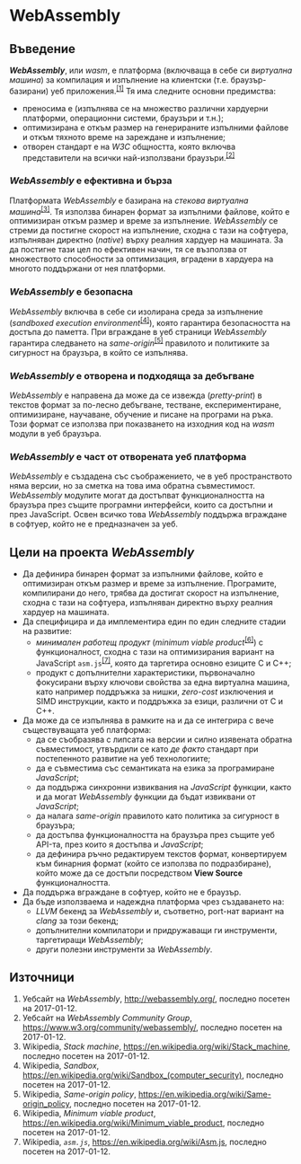 # WebAssembly

## Въведение

***WebAssembly***, или *wasm*, е платформа (включваща в себе си *виртуална машина*) за компилация и изпълнение на клиентски (т.е. браузър-базирани) уеб приложения.<sup>[[1]](#website-wasm)</sup>
Тя има следните основни предимства:
* преносима е (изпълнява се на множество различни хардуерни платформи, операционни системи, браузъри и т.н.);
* оптимизирана е откъм размер на генерираните изпълними файлове и откъм тяхното време на зареждане и изпълнение;
* отворен стандарт е на *W3C* общността, която включва представители на всички най-използвани браузъри.<sup>[[2]](#website-wasm-cg)</sup>

### *WebAssembly* е ефективна и бърза

Платформата *WebAssembly* е базирана на *стекова виртуална машина*<sup>[[3]](#wp-stack-machine)</sup>.  Тя използва бинарен формат за изпълними файлове, който е оптимизиран откъм размер и време за изпълнение.
*WebAssembly* се стреми да постигне скорост на изпълнение, сходна с тази на софтуера, изпълняван директно (*native*) върху реалния хардуер на машината.  За да постигне тази цел по ефективен начин, тя се възползва от множеството способности за оптимизация, вградени в хардуера на многото поддържани от нея платформи.

### *WebAssembly* е безопасна

*WebAssembly* включва в себе си изолирана среда за изпълнение (*sandboxed execution environment*<sup>[[4]](#wp-sandbox)</sup>), която гарантира безопасността на достъпа до паметта.  При вграждане в уеб страници *WebAssembly* гарантира следването на *same-origin*<sup>[[5]](#wp-same-origin)</sup> правилото и политиките за сигурност на браузъра, в който се изпълнява.

### *WebAssembly* е отворена и подходяща за дебъгване

*WebAssembly* е направена да може да се извежда (*pretty-print*) в текстов формат за по-лесно дебъгване, тестване, експериментиране, оптимизиране, научаване, обучение и писане на програми на ръка.  Този формат се използва при показването на изходния код на *wasm* модули в уеб браузъра.

### *WebAssembly* е част от отворената уеб платформа

*WebAssembly* е създадена със съображението, че в уеб пространството няма версии, но за сметка на това има обратна съвместимост.  *WebAssembly* модулите могат да достъпват функционалността на браузъра през същите програмни интерфейси, които са достъпни и през JavaScript.  Освен всичко това *WebAssembly* поддържа вграждане в софтуер, който не е предназначен за уеб.

## Цели на проекта *WebAssembly*

* Да дефинира бинарен формат за изпълними файлове, който е оптимизиран откъм размер и време за изпълнение.  Програмите, компилирани до него, трябва да достигат скорост на изпълнение, сходна с тази на софтуера, изпълняван директно върху реалния хардуер на машината.
* Да специфицира и да имплементира един по един следните стадии на развитие:
  * *минимален работещ продукт* (*minimum viable product*<sup>[[6]](#wp-mvp)</sup>) с функционалност, сходна с тази на оптимизирания вариант на JavaScript `asm.js`<sup>[[7]](#wp-asmjs)</sup>, която да таргетира основно езиците C и C++;
  * продукт с допълнителни характеристики, първоначално фокусирани върху ключови свойства за една виртуална машина, като например поддръжка за нишки, *zero-cost* изключения и SIMD инструкции, както и поддръжка за езици, различни от C и C++.
* Да може да се изпълнява в рамките на и да се интегрира с вече съществуващата уеб платформа:
  * да се съобразява с липсата на версии и силно изявената обратна съвместимост, утвърдили се като *де факто* стандарт при постепенното развитие на уеб технологиите;
  * да е съвместима със семантиката на езика за програмиране *JavaScript*;
  * да поддържа синхронни извиквания на *JavaScript* функции, както и да могат *WebAssembly* функции да бъдат извиквани от *JavaScript*;
  * да налага *same-origin* правилото като политика за сигурност в браузъра;
  * да достъпва функционалността на браузъра през същите уеб API-та, през които я достъпва и *JavaScript*;
  * да дефинира ръчно редактируем текстов формат, конвертируем към бинарния формат (който се използва по подразбиране), който може да се достъпи посредством **View Source** функционалността.
* Да поддържа вграждане в софтуер, който не е браузър.
* Да бъде използваема и надеждна платформа чрез създаването на:
  * *LLVM* бекенд за *WebAssembly* и, съответно, port-нат вариант на *clang* за този бекенд;
  * допълнителни компилатори и придружаващи ги инструменти, таргетиращи *WebAssembly*;
  * други полезни инструменти за *WebAssembly*.

## Източници

1. <a name="website-wasm"></a>Уебсайт на *WebAssembly*, http://webassembly.org/, последно посетен на 2017-01-12.
2. <a name="website-wasm-cg"></a>Уебсайт на *WebAssembly Community Group*, https://www.w3.org/community/webassembly/, последно посетен на 2017-01-12.
3. <a name="wp-stack-machine"></a>Wikipedia, *Stack machine*, https://en.wikipedia.org/wiki/Stack_machine, последно посетен на 2017-01-12.
4. <a name="wp-sandbox"></a>Wikipedia, *Sandbox*, https://en.wikipedia.org/wiki/Sandbox_(computer_security), последно посетен на 2017-01-12.
5. <a name="wp-same-origin"></a>Wikipedia, *Same-origin policy*, https://en.wikipedia.org/wiki/Same-origin_policy, последно посетен на 2017-01-12.
6. <a name="wp-mvp"></a>Wikipedia, *Minimum viable product*, https://en.wikipedia.org/wiki/Minimum_viable_product, последно посетен на 2017-01-12.
7. <a name="wp-asmjs"></a>Wikipedia, *`asm.js`*, https://en.wikipedia.org/wiki/Asm.js, последно посетен на 2017-01-12.